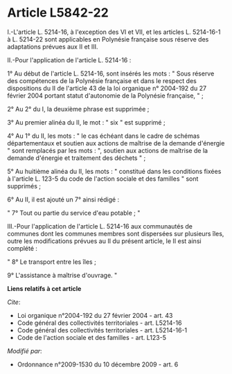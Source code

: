 # Article L5842-22

I.-L'article L. 5214-16, à l'exception des VI et VII, et les articles L. 5214-16-1 à L. 5214-22 sont applicables en Polynésie
française sous réserve des adaptations prévues aux II et III. 

II.-Pour l'application de l'article L. 5214-16 : 

1° Au début de l'article L. 5214-16, sont insérés les mots : " Sous réserve des compétences de la Polynésie française et dans
le respect des dispositions du II de l'article 43 de la loi organique n° 2004-192 du 27 février 2004 portant statut
d'autonomie de la Polynésie française, " ; 

2° Au 2° du I, la deuxième phrase est supprimée ; 

3° Au premier alinéa du II, le mot : " six " est supprimé ; 

4° Au 1° du II, les mots : " le cas échéant dans le cadre de schémas départementaux et soutien aux actions de maîtrise de la
demande d'énergie " sont remplacés par les mots : ", soutien aux actions de maîtrise de la demande d'énergie et traitement
des déchets " ; 

5° Au huitième alinéa du II, les mots : " constitué dans les conditions fixées à l'article L. 123-5 du code de l'action
sociale et des familles " sont supprimés ; 

6° Au II, il est ajouté un 7° ainsi rédigé : 

" 7° Tout ou partie du service d'eau potable ; " 

III.-Pour l'application de l'article L. 5214-16 aux communautés de communes dont les communes membres sont dispersées sur
plusieurs îles, outre les modifications prévues au II du présent article, le II est ainsi complété : 

" 8° Le transport entre les îles ; 

9° L'assistance à maîtrise d'ouvrage. "

**Liens relatifs à cet article**

_Cite_:

  - Loi organique n°2004-192 du 27 février 2004 - art. 43
  - Code général des collectivités territoriales - art. L5214-16
  - Code général des collectivités territoriales - art. L5214-16-1
  - Code de l'action sociale et des familles - art. L123-5

_Modifié par_:

  - Ordonnance n°2009-1530 du 10 décembre 2009 - art. 6
